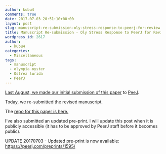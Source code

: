 ```yaml
---
author: kubu4
comments: true
date: 2017-07-03 20:51:10+00:00
layout: post
slug: manuscript-re-submission-oly-stress-response-to-peerj-for-review
title: Manuscript Re-submission - Oly Stress Response to PeerJ for Review
wordpress_id: 2617
author:
  - kubu4
categories:
  - Miscellaneous
tags:
  - manuscript
  - olympia oyster
  - Ostrea lurida
  - PeerJ
---
```


[Last August, we made our initial submission of this paper](2016/08/18/manuscript-submission-oly-stress-response-to-peerj-for-review.html) to [PeeJ](httpss://peerj.com/).

Today, we re-submitted the revised manuscript.

The [repo for this paper is here.](httpss://github.com/RobertsLab/paper-Olurida-gene)

I've also submitted an updated pre-print. I will update this post when it is publicly accessible (it has to be approved by PeerJ staff before it becomes public).

UPDATE 20170703 - Updated pre-print is now available: [httpss://peerj.com/preprints/1595/](https://peerj.com/preprints/1595/)
